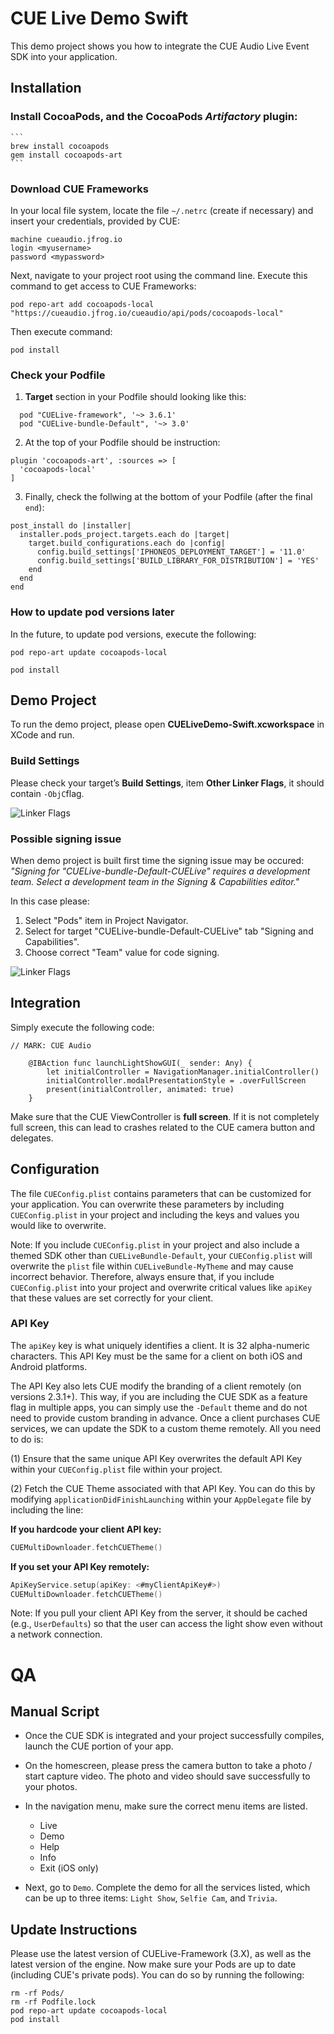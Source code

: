 # CUE Live Demo Swift
This demo project shows you how to integrate the CUE Audio Live Event SDK into your application.

## Installation 
### Install **CocoaPods**, and the CocoaPods *Artifactory* plugin:
    ```
    brew install cocoapods
    gem install cocoapods-art
    ```

### Download CUE Frameworks
In your local file system, locate the file `~/.netrc` (create if necessary) and insert your credentials, provided by CUE:

```
machine cueaudio.jfrog.io
login <myusername>
password <mypassword>
```

Next, navigate to your project root using the command line. Execute this command to get access to CUE Frameworks:

`pod repo-art add cocoapods-local "https://cueaudio.jfrog.io/cueaudio/api/pods/cocoapods-local"`

Then execute command:

`pod install`

### Check your **Podfile**
1. **Target** section in your Podfile should looking like this:

```
  pod "CUELive-framework", '~> 3.6.1'
  pod "CUELive-bundle-Default", '~> 3.0'
```

2. At the top of your Podfile should be instruction:

```
plugin 'cocoapods-art', :sources => [
  'cocoapods-local'
]
```

3. Finally, check the follwing at the bottom of your Podfile (after the final `end`):

```
post_install do |installer|
  installer.pods_project.targets.each do |target|
    target.build_configurations.each do |config|
      config.build_settings['IPHONEOS_DEPLOYMENT_TARGET'] = '11.0'
      config.build_settings['BUILD_LIBRARY_FOR_DISTRIBUTION'] = 'YES'
    end
  end
end
```

### How to update pod versions later
In the future, to update pod versions, execute the following:

`pod repo-art update cocoapods-local`

`pod install`

## Demo Project
To run the demo project, please open **CUELiveDemo-Swift.xcworkspace** in XCode and run. 

### Build Settings

Please check your target’s **Build Settings**, item **Other Linker Flags**, it should contain `-ObjC`flag.

![Linker Flags](https://s3.amazonaws.com/cue-sdk-integration/linker-flags.png)

### Possible signing issue
When demo project is built first time the signing issue may be occured: *"Signing for "CUELive-bundle-Default-CUELive" requires a development team. Select a development team in the Signing & Capabilities editor."*

In this case please:
1. Select "Pods" item in Project Navigator.
2. Select for target "CUELive-bundle-Default-CUELive" tab "Signing and Capabilities".
3. Choose correct "Team" value for code signing.

![Linker Flags](https://s3.amazonaws.com/cue-sdk-integration/code-signing.png)

## Integration

Simply execute the following code:

```
// MARK: CUE Audio
    
    @IBAction func launchLightShowGUI(_ sender: Any) {
        let initialController = NavigationManager.initialController()
        initialController.modalPresentationStyle = .overFullScreen
        present(initialController, animated: true)
    }
```

Make sure that the CUE ViewController is **full screen**. If it is not completely full screen, this can lead to crashes related to the CUE camera button and delegates.

## Configuration

The file `CUEConfig.plist` contains parameters that can be customized for your application. You can overwrite these parameters by including `CUEConfig.plist` in your project and including the keys and values you would like to overwrite. 

Note: If you include `CUEConfig.plist` in your project and also include a themed SDK other than `CUELiveBundle-Default`, your `CUEConfig.plist` will overwrite the `plist` file within `CUELiveBundle-MyTheme` and may cause incorrect behavior. Therefore, always ensure that, if you include `CUEConfig.plist` into your project and overwrite critical values like `apiKey` that these values are set correctly for your client. 

### API Key
The `apiKey` key is what uniquely identifies a client. It is 32 alpha-numeric characters. This API Key must be the same for a client on both iOS and Android platforms. 

The API Key also lets CUE modify the branding of a client remotely (on versions 2.3.1+). This way, if you are including the CUE SDK as a feature flag in multiple apps, you can simply use the `-Default` theme and do not need to provide custom branding in advance. Once a client purchases CUE services, we can update the SDK to a custom theme remotely. All you need to do is: 

(1) Ensure that the same unique API Key overwrites the default API Key within your `CUEConfig.plist` file within your project. 

(2) Fetch the CUE Theme associated with that API Key. You can do this by modifying `applicationDidFinishLaunching` within your `AppDelegate` file by including the line:


**If you hardcode your client API key:**
``` swift
CUEMultiDownloader.fetchCUETheme()
```

**If you set your API Key remotely:**
``` swift
ApiKeyService.setup(apiKey: <#myClientApiKey#>)
CUEMultiDownloader.fetchCUETheme()
```

Note: If you pull your client API Key from the server, it should be cached (e.g., `UserDefaults`) so that the user can access the light show even without a network connection. 

# QA

## Manual Script

* Once the CUE SDK is integrated and your project successfully compiles, launch the CUE portion of your app.

* On the homescreen, please press the camera button to take a photo / start capture video. The photo and video should save successfully to your photos. 

* In the navigation menu, make sure the correct menu items are listed. 
    * Live
    * Demo
    * Help
    * Info
    * Exit (iOS only)

* Next, go to `Demo`. Complete the demo for all the services listed, which can be up to three items: `Light Show`, `Selfie Cam`, and `Trivia`. 


## Update Instructions

Please use the latest version of CUELive-Framework (3.X), as well as the latest version of the engine. Now make sure your Pods are up to date (including CUE's private pods). You can do so by running the following:

```
rm -rf Pods/
rm -rf Podfile.lock
pod repo-art update cocoapods-local
pod install
```
